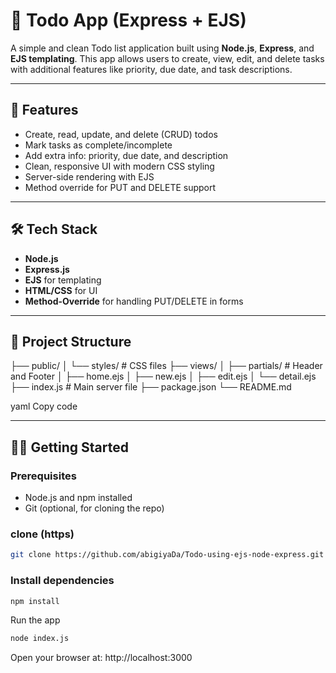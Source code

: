 # 📝 Todo App (Express + EJS)

A simple and clean Todo list application built using **Node.js**, **Express**, and **EJS templating**. This app allows users to create, view, edit, and delete tasks with additional features like priority, due date, and task descriptions.

---

## 🚀 Features

- Create, read, update, and delete (CRUD) todos
- Mark tasks as complete/incomplete
- Add extra info: priority, due date, and description
- Clean, responsive UI with modern CSS styling
- Server-side rendering with EJS
- Method override for PUT and DELETE support

---

## 🛠 Tech Stack

- **Node.js**
- **Express.js**
- **EJS** for templating
- **HTML/CSS** for UI
- **Method-Override** for handling PUT/DELETE in forms

---

## 📁 Project Structure

├── public/
│ └── styles/ # CSS files
├── views/
│ ├── partials/ # Header and Footer
│ ├── home.ejs
│ ├── new.ejs
│ ├── edit.ejs
│ └── detail.ejs
├── index.js # Main server file
├── package.json
└── README.md

yaml
Copy code

---

## 🧑‍💻 Getting Started

### Prerequisites

- Node.js and npm installed
- Git (optional, for cloning the repo)
### clone (https)
```bash
git clone https://github.com/abigiyaDa/Todo-using-ejs-node-express.git
```
### Install dependencies

```bash
npm install
```

Run the app
```bash
node index.js
```

Open your browser at: http://localhost:3000